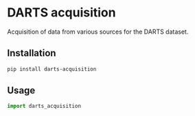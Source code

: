 # DARTS acquisition

Acquisition of data from various sources for the DARTS dataset.

## Installation

```sh
pip install darts-acquisition
```

## Usage

```py
import darts_acquisition
```
